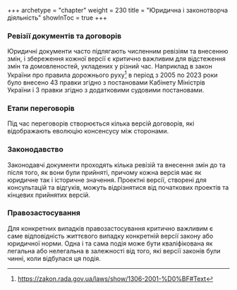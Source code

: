 +++
archetype = "chapter"
weight = 230
title = "Юридична і законотворча діяльність"
showInToc = true
+++

### Ревізії документів та договорів
Юридичні документи часто підлягають численним ревізіям та внесенню змін, і збереження кожної версії є критично важливим для відстеження змін та домовленостей, укладених у різний час.
Наприклад в закон України про правила дорожнього руху[^1] в період з 2005 по 2023 роки було внесено 43 правки згідно з постановами Кабінету Міністрів України і 3 правки згідно з додатковими судовими постановами.

### Етапи переговорів
Під час переговорів створюється кілька версій договорів, які відображають еволюцію консенсусу між сторонами.

### Законодавство
Законодавчі документи проходять кілька ревізій та внесення змін до та після того, як вони були прийняті, причому кожна версія має як юридичне так і історичне значення.
Проектні версії, створені для консультацій та відгуків, можуть відрізнятися від початкових проектів та кінцевих прийнятих версій.

### Правозастосування
Для конкретних випадків правозастосування критично важливим є саме відповідність життєвого випадку конкретній версії закону або юридичної норми.
Одна і та сама подія може бути кваліфікована як легальна або нелегальна в залежності від того, які версії законів були чинні, коли відбулася ця подія.


[^1]: https://zakon.rada.gov.ua/laws/show/1306-2001-%D0%BF#Text

